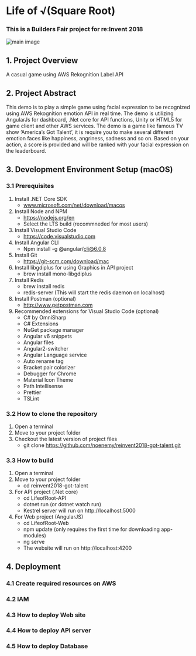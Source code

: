 # Life of √(Square Root)

### This is a Builders Fair project for re:Invent 2018

![main image](https://github.com/noenemy/reinvent2018-life-of-root/raw/master/LifeOfRoot-Web/src/assets/images/background/bg-main-01.jpg)

## 1. Project Overview
A casual game using AWS Rekognition Label API

## 2. Project Abstract
This demo is to play a simple game using facial expression to be recognized using AWS Rekognition emotion API in real time. The demo is utilizing AngularJs for dashboard, .Net core for API functions, Unity or HTML5 for game client and other AWS services. The demo is a game like famous TV show ‘America’s Got Talent’, it is require you to make several different emotion faces like happiness, angriness, sadness and so on. Based on your action, a score is provided and will be ranked with your facial expression on the leaderboard.

## 3. Development Environment Setup (macOS)

### 3.1 Prerequisites
1. Install .NET Core SDK 
   - www.microsoft.com/net/download/macos
2. Install Node and NPM
   - https://nodejs.org/en
   - Select the LTS build (recommneded for most users)
3. Install Visual Studio Code
   - https://code.visualstudio.com
4. Install Angular CLI
   - Npm install -g @angular/cli@6.0.8
5. Install Git
   - https://git-scm.com/download/mac
6. Install libgdiplus for using Graphics in API project
   - brew install mono-libgdiplus
7. Install Redis
   - brew install redis
   - redis-server (This will start the redis daemon on localhost)
8. Install Postman (optional)
   - http://www.getpostman.com
9. Recommended extensions for Visual Studio Code (optional)
   - C# by OmniSharp
   - C# Extensions
   - NuGet package manager
   - Angular v6 snippets
   - Angular files
   - Angular2-switcher
   - Angular Language service
   - Auto rename tag
   - Bracket pair colorizer
   - Debugger for Chrome
   - Material Icon Theme
   - Path Intellisense
   - Prettier
   - TSLint
  
### 3.2 How to clone the repository 

1. Open a terminal
2. Move to your project folder
3. Checkout the latest version of project files 
   - git clone https://github.com/noenemy/reinvent2018-got-talent.git

### 3.3 How to build

1. Open a terminal
2. Move to your project folder
   - cd reinvent2018-got-talent
3. For API project (.Net core)
   - cd LifeofRoot-API
   - dotnet run (or dotnet watch run)
   - Kestrel server will run on http://localhost:5000
4. For Web project (AngularJS)
   - cd LifeofRoot-Web
   - npm update (only requires the first time for downloading app-modules)
   - ng serve
   - The website will run on http://localhost:4200
   
## 4. Deployment 

### 4.1 Create required resources on AWS
  
### 4.2 IAM 
  
### 4.3 How to deploy Web site 

### 4.4 How to deploy API server

### 4.5 How to deploy Database





